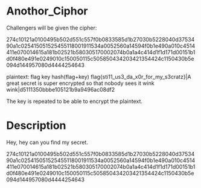 # Anothor_Ciphor

Challengers will be given the cipher:

274c10121a0100495b502d551c557f0b0833585d1b27030b5228040d3753490a1c025415051525455118001911534a0052560a14594f0b1e490a010c4514411e070014615a181b02521b580305170002074b0a1a4c414d1f1d171d00151b1d0f480e491e0249010c150050115c505850434203421354424c1150430b5e094d144957080d4444254643


plaintext:
flag                                  key                                                                hash(flag+key)
flag{sti11_us3_da_x0r_for_my_s3cratz}|A great secret is super encrypted so that nobody sees it wink wink|d5111350bbbe105121b9a9496ac08df2

The key is repeated to be able to encrypt the plaintext.

# Description

Hey, hey can you find my secret.

274c10121a0100495b502d551c557f0b0833585d1b27030b5228040d3753490a1c025415051525455118001911534a0052560a14594f0b1e490a010c4514411e070014615a181b02521b580305170002074b0a1a4c414d1f1d171d00151b1d0f480e491e0249010c150050115c505850434203421354424c1150430b5e094d144957080d4444254643